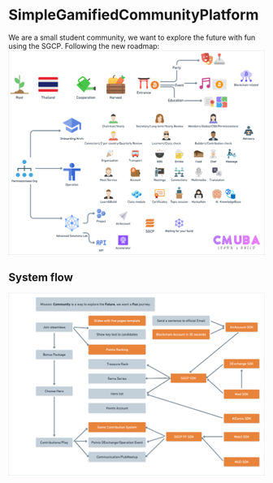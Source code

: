 # SimpleGamifiedCommunityPlatform
We are a small student community, we want to explore the future with fun using the SGCP.
Following the new roadmap:
![](https://raw.githubusercontent.com/jhfnetboy/MarkDownImg/main/img/202401261039277.png)

## System flow
![](https://raw.githubusercontent.com/jhfnetboy/MarkDownImg/main/img/202401261125337.png)
